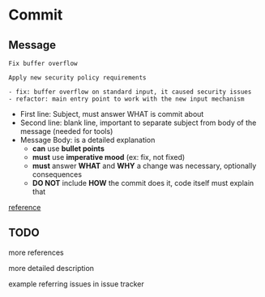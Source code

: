 # Commit

## Message

```
Fix buffer overflow

Apply new security policy requirements

- fix: buffer overflow on standard input, it caused security issues
- refactor: main entry point to work with the new input mechanism
```

- First line: Subject, must answer WHAT is commit about
- Second line: blank line, important to separate subject from body of the message (needed for tools)
- Message Body: is a detailed explanation
  - **can** use **bullet points**
  - **must** use **imperative mood** (ex: fix, not fixed)
  - **must** answer **WHAT** and **WHY** a change was necessary, optionally consequences
  - **DO NOT** include **HOW** the commit does it, code itself must explain that

[reference](https://medium.com/@steveamaza/how-to-write-a-proper-git-commit-message-e028865e5791)

## TODO

more references

more detailed description

example referring issues in issue tracker
